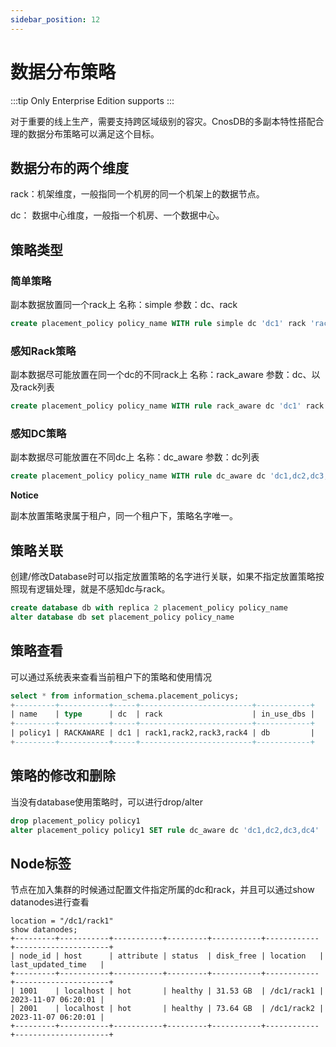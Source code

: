 ```yaml
---
sidebar_position: 12
---
```


# 数据分布策略

:::tip
Only Enterprise Edition supports
:::

对于重要的线上生产，需要支持跨区域级别的容灾。CnosDB的多副本特性搭配合理的数据分布策略可以满足这个目标。

## 数据分布的两个维度

rack：机架维度，一般指同一个机房的同一个机架上的数据节点。

dc：  数据中心维度，一般指一个机房、一个数据中心。

## 策略类型

### 简单策略

副本数据放置同一个rack上
名称：simple
参数：dc、rack

```SQL
create placement_policy policy_name WITH rule simple dc 'dc1' rack 'rack1'  -- 所有副本都放置在dc1的rack1的机器上
```

### 感知Rack策略

副本数据尽可能放置在同一个dc的不同rack上
名称：rack_aware
参数：dc、以及rack列表

```SQL
create placement_policy policy_name WITH rule rack_aware dc 'dc1' rack 'rack1,rack2,rack3,rack4' -- 所有副本都放置在dc1的rack1-4的不同机架上
```

### 感知DC策略

副本数据尽可能放置在不同dc上
名称：dc_aware
参数：dc列表

```SQL
create placement_policy policy_name WITH rule dc_aware dc 'dc1,dc2,dc3,dc4' -- 所有副本尽可能放置在dc1-4的机器上
```

**Notice**

副本放置策略隶属于租户，同一个租户下，策略名字唯一。

## 策略关联

创建/修改Database时可以指定放置策略的名字进行关联，如果不指定放置策略按照现有逻辑处理，就是不感知dc与rack。

```SQL
create database db with replica 2 placement_policy policy_name
alter database db set placement_policy policy_name
```

## 策略查看

可以通过系统表来查看当前租户下的策略和使用情况

```SQL
select * from information_schema.placement_policys;
+---------+-----------+-----+-------------------------+------------+
| name    | type      | dc  | rack                    | in_use_dbs |
+---------+-----------+-----+-------------------------+------------+
| policy1 | RACKAWARE | dc1 | rack1,rack2,rack3,rack4 | db         |
+---------+-----------+-----+-------------------------+------------+
```

## 策略的修改和删除

当没有database使用策略时，可以进行drop/alter

```SQL
drop placement_policy policy1
alter placement_policy policy1 SET rule dc_aware dc 'dc1,dc2,dc3,dc4'
```

## Node标签

节点在加入集群的时候通过配置文件指定所属的dc和rack，并且可以通过show datanodes进行查看

```
location = "/dc1/rack1"
show datanodes;
+---------+-----------+-----------+---------+-----------+------------+---------------------+
| node_id | host      | attribute | status  | disk_free | location   | last_updated_time   |
+---------+-----------+-----------+---------+-----------+------------+---------------------+
| 1001    | localhost | hot       | healthy | 31.53 GB  | /dc1/rack1 | 2023-11-07 06:20:01 |
| 2001    | localhost | hot       | healthy | 73.64 GB  | /dc1/rack2 | 2023-11-07 06:20:01 |
+---------+-----------+-----------+---------+-----------+------------+---------------------+
```

